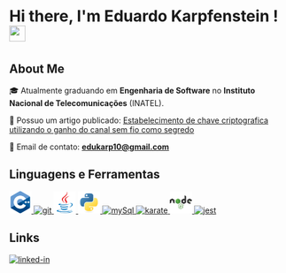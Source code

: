 # Hi there, I'm Eduardo Karpfenstein ! <img src="https://media.giphy.com/media/hvRJCLFzcasrR4ia7z/giphy.gif" width="29px" height="29px">
## About Me
🎓 Atualmente graduando em **Engenharia de Software** no **Instituto Nacional de Telecomunicações** (INATEL).

📝 Possuo um artigo publicado: [Estabelecimento de chave criptografica utilizando o ganho do canal sem fio como segredo](https://drive.google.com/file/d/19VLjQ8VN_jb-feLoo_ZY8jY-3QF549sF/view?usp=drive_link)

📧 Email de contato: **edukarp10@gmail.com**

## Linguagens e Ferramentas
<p align="left"> <a href="https://www.w3schools.com/cpp/" target="_blank" rel="noreferrer"> <img src="https://raw.githubusercontent.com/devicons/devicon/master/icons/cplusplus/cplusplus-original.svg" alt="cplusplus" width="40" height="40"/> </a> <a href="https://git-scm.com/" target="_blank" rel="noreferrer"> <img src="https://www.vectorlogo.zone/logos/git-scm/git-scm-icon.svg" alt="git" width="40" height="40"/> </a> <a href="https://www.java.com" target="_blank" rel="noreferrer"> <img src="https://raw.githubusercontent.com/devicons/devicon/master/icons/java/java-original.svg" alt="java" width="40" height="40"/> </a>  <a href="https://www.python.org" target="_blank" rel="noreferrer"> <img src="https://raw.githubusercontent.com/devicons/devicon/master/icons/python/python-original.svg" alt="python" width="40" height="40"/> </a> <a href="https://www.mysql.com" target="_blank" rel="noreferrer"> <img src="https://www.svgrepo.com/show/303251/mysql-logo.svg" alt="mySql" width="40" height="40"/> </a> <a href="https://www.karatelabs.io" target="_blank" rel="noreferrer"> <img src="https://icon.icepanel.io/Technology/png-shadow-512/Karate-Labs.png" alt="karate" width="40" height="40"/> </a> <a href="https://nodejs.org" target="_blank" rel="noreferrer"> <img src="https://raw.githubusercontent.com/devicons/devicon/master/icons/nodejs/nodejs-original-wordmark.svg" alt="nodejs" width="40" height="40"/> </a> <a href="https://jestjs.io" target="_blank" rel="noreferrer"> <img src="https://www.vectorlogo.zone/logos/jestjsio/jestjsio-icon.svg" alt="jest" width="40" height="40"/> </a> 


## Links
[![linked-in](https://img.shields.io/badge/Linked_In-0077B5?style=for-the-badge&logo=LinkedIn&logoColor=white)](https://www.linkedin.com/in/eduardo-karpfenstein/)

